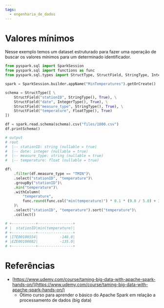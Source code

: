 ```yaml
---
tags:
  - engenharia_de_dados
---
```


# Valores mínimos
Nesse exemplo temos um dataset estruturado para fazer uma operação de buscar os valores mínimos para um determinado identificador.

```python
from pyspark.sql import SparkSession
from pyspark.sql import functions as func
from pyspark.sql.types import StructType, StructField, StringType, IntegerType, FloatType

spark = SparkSession.builder.appName("MinTemperatures").getOrCreate()

schema = StructType([ \
	StructField("stationID", StringType(), True), \
	StructField("date", IntegerType(), True), \
	StructField("measure_type", StringType(), True), \
	StructField("temperature", FloatType(), True)
])

df = spark.read.schema(schema).csv("files/1800.csv")
df.printSchema()

# output
# root
#  |-- stationID: string (nullable = true)
#  |-- date: integer (nullable = true)
#  |-- measure_type: string (nullable = true)
#  |-- temperature: float (nullable = true)

df\
	.filter(df.measure_type == "TMIN")\
	.select("stationID", "temperature")\
	.groupBy("stationID")\
	.min("temperature")\
	.withColumn(
		"temperature",
		func.round(func.col("min(temperature)") * 0.1 * (9.0 / 5.0) + 32.0, 2) # conversão de temperatura
	)\
	.select("stationID", "temperature").sort("temperature")\
	.collect()

# +-----------+----------------+
# |  stationID|min(temperature)|
# +-----------+----------------+
# |ITE00100554|          -148.0|
# |EZE00100082|          -135.0|
# +-----------+----------------+
```

# Referências

- [https://www.udemy.com/course/taming-big-data-with-apache-spark-hands-on/](https://www.udemy.com/course/taming-big-data-with-apache-spark-hands-on/)
	- Ótimo curso para aprender o básico do Apache Spark em relação a processamento de dados (big data)